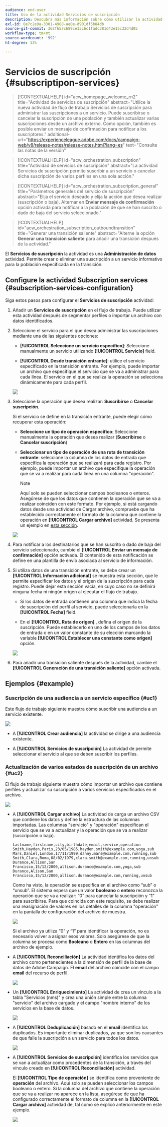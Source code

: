 ```yaml
---
audience: end-user
title: Uso de la actividad Servicios de suscripción
description: Descubra más información sobre cómo utilizar la actividad del flujo de trabajo Servicios de suscripción
exl-id: 0e7c2e9a-3301-4988-ae0e-d901df5b84db
source-git-commit: 362f657c689ce13c6c1fadc381d43e15c32d4d05
workflow-type: tm+mt
source-wordcount: '992'
ht-degree: 13%

---
```


# Servicios de suscripción {#subscriptipon-services}


>[!CONTEXTUALHELP]
>id="acw_homepage_welcome_rn2"
>title="Actividad de servicios de suscripción"
>abstract="Utilice la nueva actividad de flujo de trabajo Servicios de suscripción para administrar las suscripciones a un servicio. Puede suscribirse o cancelar la suscripción de una población y también actualizar varias suscripciones desde un archivo externo. Como opción, también es posible enviar un mensaje de confirmación para notificar a los suscriptores."
>additional-url="https://experienceleague.adobe.com/docs/campaign-web/v8/release-notes/release-notes.html?lang=es" text="Consulte las notas de la versión"


>[!CONTEXTUALHELP]
>id="acw_orchestration_subscription"
>title="Actividad de servicios de suscripción"
>abstract="La actividad Servicios de suscripción permite suscribir a un servicio o cancelar dicha suscripción de varios perfiles en una sola acción."

>[!CONTEXTUALHELP]
>id="acw_orchestration_subscription_general"
>title="Parámetros generales del servicio de suscripción"
>abstract="Elija el servicio deseado y elija la acción que desea realizar (suscripción o baja). Alternar en **Enviar mensaje de confirmación** opción activada para notificar a la población de que se han suscrito o dado de baja del servicio seleccionado."

>[!CONTEXTUALHELP]
>id="acw_orchestration_subscription_outboundtransition"
>title="Generar una transición saliente"
>abstract="Alterne la opción **Generar una transición saliente** para añadir una transición después de la actividad."

El **Servicios de suscripción** la actividad es una **Administración de datos** actividad. Permite crear o eliminar una suscripción a un servicio informativo para la población especificada en la transición.

## Configure la actividad Subscription services {#subscription-services-configuration}

Siga estos pasos para configurar el **Servicios de suscripción** actividad:

1. Añadir un **Servicios de suscripción** en el flujo de trabajo. Puede utilizar esta actividad después de segmentar perfiles o importar un archivo con datos identificados.

1. Seleccione el servicio para el que desea administrar las suscripciones mediante una de las siguientes opciones:

   * **[!UICONTROL Seleccione un servicio específico]**: Seleccione manualmente un servicio utilizando **[!UICONTROL Servicio]** field.

   * **[!UICONTROL Desde transición entrante]**: utilice el servicio especificado en la transición entrante. Por ejemplo, puede importar un archivo que especifique el servicio que se va a administrar para cada línea. El servicio en el que se realiza la operación se selecciona dinámicamente para cada perfil.

   ![](../assets/workflow-subscription-service.png)

1. Seleccione la operación que desea realizar: **Suscribirse** o **Cancelar suscripción**.

   Si el servicio se define en la transición entrante, puede elegir cómo recuperar esta operación:

   * **Seleccione un tipo de operación específico**: Seleccione manualmente la operación que desea realizar (**Suscribirse** o **Cancelar suscripción**)

   * **Seleccionar un tipo de operación de una ruta de transición entrante**: seleccione la columna de los datos de entrada que especifica la operación que se realizará para cada registro. Por ejemplo, puede importar un archivo que especifique la operación que se va a realizar para cada línea en una columna &quot;operación&quot;.

     >[!NOTE]
     >
     >Aquí solo se pueden seleccionar campos booleanos o enteros. Asegúrese de que los datos que contienen la operación que se va a realizar coinciden con este formato. Por ejemplo, si está cargando datos desde una actividad de Cargar archivo, compruebe que ha establecido correctamente el formato de la columna que contiene la operación en **[!UICONTROL Cargar archivo]** actividad. Se presenta un ejemplo en [esta sección](#uc2).

   ![](../assets/workflow-subscription-service-inbound.png)

1. Para notificar a los destinatarios que se han suscrito o dado de baja del servicio seleccionado, cambie el **[!UICONTROL Enviar un mensaje de confirmación]** opción activada. El contenido de esta notificación se define en una plantilla de envío asociada al servicio de información.

1. Si utiliza datos de una transición entrante, se debe crear un **[!UICONTROL Información adicional]** se muestra esta sección, que le permite especificar los datos y el origen de la suscripción para cada registro. Puede dejar esta sección vacía, en cuyo caso no se definirá ninguna fecha ni ningún origen al ejecutar el flujo de trabajo.

   * Si los datos de entrada contienen una columna que indica la fecha de suscripción del perfil al servicio, puede seleccionarla en la **[!UICONTROL Fecha]** field.

   * En el **[!UICONTROL Ruta de origen]** , defina el origen de la suscripción. Puede establecerlo en uno de los campos de los datos de entrada o en un valor constante de su elección marcando la variable **[!UICONTROL Establecer una constante como origen]** opción.

   ![](../assets/workflow-subscription-service-additional.png)

1. Para añadir una transición saliente después de la actividad, cambie el **[!UICONTROL Generación de una transición saliente]** opción activada.

## Ejemplos {#example}

### Suscripción de una audiencia a un servicio específico {#uc1}

Este flujo de trabajo siguiente muestra cómo suscribir una audiencia a un servicio existente.

![](../assets/workflow-subscription-service-uc1.png)

* A **[!UICONTROL Crear audiencia]** la actividad se dirige a una audiencia existente.

* A **[!UICONTROL Servicios de suscripción]** La actividad de permite seleccionar el servicio al que se deben suscribir los perfiles.

### Actualización de varios estados de suscripción de un archivo {#uc2}

El flujo de trabajo siguiente muestra cómo importar un archivo que contiene perfiles y actualizar su suscripción a varios servicios especificados en el archivo.

![](../assets/workflow-subscription-service-uc2.png)

* A **[!UICONTROL Cargar archivo]** La actividad de carga un archivo CSV que contiene los datos y define la estructura de las columnas importadas. Las columnas &quot;servicio&quot; y &quot;operación&quot; especifican el servicio que se va a actualizar y la operación que se va a realizar (suscripción o baja).

  ```
  Lastname,firstname,city,birthdate,email,service,operation
  Smith,Hayden,Paris,23/05/1985,hayden.smith@example.com,yoga,sub
  Mars,Daniel,London,17/11/1999,danny.mars@example.com,running,sub
  Smith,Clara,Roma,08/02/1979,clara.smith@example.com,running,unsub
  Durance,Allison,San Francisco,15/12/2000,allison.durance@example.com,yoga,sub
  Durance,Alison,San Francisco,15/12/2000,allison.durance@example.com,running,unsub
  ```

  Como ha visto, la operación se especifica en el archivo como “sub” o “unsub”. El sistema espera que un valor **booleano** o **entero** reconozca la operación que se va a realizar: “0” para cancelar la suscripción y “1” para suscribirse. Para que coincida con este requisito, se debe realizar una reasignación de valores en los detalles de la columna &quot;operación&quot; en la pantalla de configuración del archivo de muestra.

  ![](../assets/workflow-subscription-service-uc2-mapping.png)

  Si el archivo ya utiliza “0” y “1” para identificar la operación, no es necesario volver a asignar esos valores. Solo asegúrese de que la columna se procesa como **Booleano** o **Entero** en las columnas del archivo de ejemplo.

* A **[!UICONTROL Reconciliación]** La actividad identifica los datos del archivo como pertenecientes a la dimensión de perfil de la base de datos de Adobe Campaign. El **email** del archivo coincide con el campo **email** del recurso de perfil.

  ![](../assets/workflow-subscription-service-uc2-enrichment.png)

* Un **[!UICONTROL Enriquecimiento]** La actividad de crea un vínculo a la tabla &quot;Servicios (nms)&quot; y crea una unión simple entre la columna &quot;servicio&quot; del archivo cargado y el campo &quot;nombre interno&quot; de los servicios en la base de datos.

  ![](../assets/workflow-subscription-service-uc2-enrichment.png)

* A **[!UICONTROL Deduplicación]** basado en el **email** identifica los duplicados. Es importante eliminar duplicados, ya que son los causantes de que falle la suscripción a un servicio para todos los datos.

  ![](../assets/workflow-subscription-service-uc2-dedup.png)

* A **[!UICONTROL Servicios de suscripción]** identifica los servicios que se van a actualizar como procedentes de la transición, a través del vínculo creado en **[!UICONTROL Reconciliación]** actividad.

  El **[!UICONTROL Tipo de operación]** se identifica como proveniente de **operación** del archivo. Aquí solo se pueden seleccionar los campos booleano o entero. Si la columna del archivo que contiene la operación que se va a realizar no aparece en la lista, asegúrese de que ha configurado correctamente el formato de columna en la **[!UICONTROL Cargar archivo]** actividad de, tal como se explicó anteriormente en este ejemplo.

  ![](../assets/workflow-subscription-service-uc2-subscription.png)
